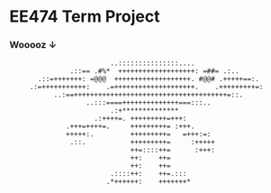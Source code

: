 # EE474 Term Project

### Wooooz ↓


                             ..:::::::::::::::....
                   .::== .#%*  +++++++++++++++++++: =##= .:..
           .::=+++++++: =@@@  +++++++++++++++++++. #@@# .+++++==:.
         .:=+++++++++++:    .=++++++++++++++++++++.    .+++++++++=:
               ..:==++++++++++++++++++++++++++++++++++++++=::.
                       ..:::====++++++++++++++===:::..
                             .:+**************
                         .:++++=. +++++++++=+++:
                  .+++=++++=.     +++++++++= :+++.
                  +++++:.         +++++++++=   =+++:=:
                   .::.           +++++++++=     :+++++
                                  ++=::::++=      :+++:
                                  ++:    ++=
                                  ++:    ++=
                             .::::++:    ++=.:::
                            .*++++++:    +++++++*



